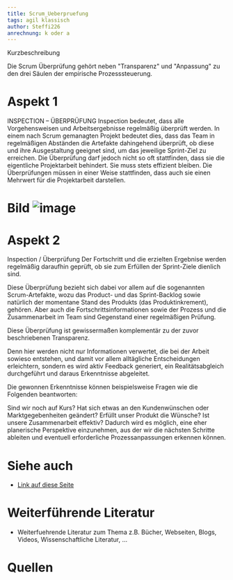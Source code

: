 ```yaml
---
title: Scrum_Ueberpruefung
tags: agil klassisch
author: Steffi226
anrechnung: k oder a
---
```


Kurzbeschreibung 

Die Scrum Überprüfung gehört neben "Transparenz" und "Anpassung" zu den drei Säulen der empirische Prozesssteuerung.



# Aspekt 1

INSPECTION – ÜBERPRÜFUNG
Inspection bedeutet, dass alle Vorgehensweisen und Arbeitsergebnisse regelmäßig überprüft werden. In einem nach Scrum gemanagten Projekt bedeutet dies, dass das Team in regelmäßigen Abständen die Artefakte dahingehend überprüft, ob diese und ihre Ausgestaltung geeignet sind, um das jeweilige Sprint-Ziel zu erreichen. Die Überprüfung darf jedoch nicht so oft stattfinden, dass sie die eigentliche Projektarbeit behindert. Sie muss stets effizient bleiben. Die Überprüfungen müssen in einer Weise stattfinden, dass auch sie einen Mehrwert für die Projektarbeit darstellen.

# Bild ![image](https://user-images.githubusercontent.com/92396490/140649160-db302520-d38e-44d8-9f54-52269063565a.png)



# Aspekt 2
Inspection / Überprüfung
Der Fortschritt und die erzielten Ergebnise werden regelmäßig daraufhin geprüft, ob sie zum Erfüllen der Sprint-Ziele dienlich sind.

Diese Überprüfung bezieht sich dabei vor allem auf die sogenannten Scrum-Artefakte, wozu das Product- und das Sprint-Backlog sowie natürlich der momentane Stand des Produkts (das Produktinkrement), gehören. Aber auch die Fortschrittsinformationen sowie der Prozess und die Zusammenarbeit im Team sind Gegenstand einer regelmäßigen Prüfung.

Diese Überprüfung ist gewissermaßen komplementär zu der zuvor beschriebenen Transparenz.

Denn hier werden nicht nur Informationen verwertet, die bei der Arbeit sowieso entstehen, und damit vor allem alltägliche Entscheidungen
erleichtern, sondern es wird aktiv Feedback generiert, ein Realitätsabgleich durchgeführt und daraus Erkenntnisse abgeleitet.

Die gewonnen Erkenntnisse können beispielsweise Fragen wie die Folgenden beantworten:

Sind wir noch auf Kurs?
Hat sich etwas an den Kundenwünschen oder Marktgegebenheiten geändert?
Erfüllt unser Produkt die Wünsche?
Ist unsere Zusammenarbeit effektiv?
Dadurch wird es möglich, eine eher planerische Perspektive einzunehmen, aus der wir die nächsten Schritte ableiten und eventuell erforderliche Prozessanpassungen erkennen können.


# Siehe auch

* [Link auf diese Seite](Scrum_Ueberpruefung.md)

# Weiterführende Literatur

* Weiterfuehrende Literatur zum Thema z.B. Bücher, Webseiten, Blogs, Videos, Wissenschaftliche Literatur, ...

# Quellen

[^1]: Quellen die ihr im Text verwendet habt z.B. Bücher, Webseiten, Blogs, Videos, Wissenschaftliche Literatur, ... (eine Quelle in eine Zeile, keine Zeilenumbrüche machen)
[^2]: [A Guide to the Project Management Body of Knowledge (PMBOK® Guide)](https://www.pmi.org/pmbok-guide-standards/foundational/PMBOK)
[^3]: [Basic Formatting Syntax for GitHub flavored Markdown](https://docs.github.com/en/github/writing-on-github/getting-started-with-writing-and-formatting-on-github/basic-writing-and-formatting-syntax)
[^4]: [Advanced Formatting Syntax for GitHub flavored Markdown](https://docs.github.com/en/github/writing-on-github/working-with-advanced-formatting/organizing-information-with-tables)

